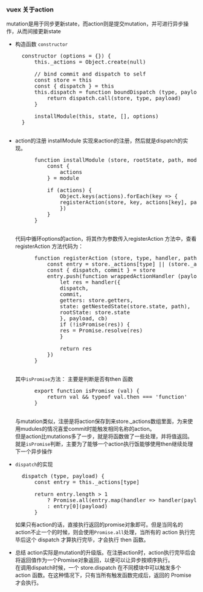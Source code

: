 ### vuex 关于action
mutation是用于同步更新state，而action则是提交mutation，并可进行异步操作，从而间接更新state

- 构造函数 `constructor`
  <pre>
    constructor (options = {}) {
        this._actions = Object.create(null)

        // bind commit and dispatch to self
        const store = this
        const { dispatch } = this
        this.dispatch = function boundDispatch (type, payload) {
            return dispatch.call(store, type, payload)
        }

        installModule(this, state, [], options)
    }

  </pre>
- action的注册
   installModule 实现来action的注册，然后就是dispatch的实现。
   <pre>
        function installModule (store, rootState, path, module, hot) {
            const {
                actions
            } = module

            if (actions) {
                Object.keys(actions).forEach(key => {
                registerAction(store, key, actions[key], path)
                })
            }
        }
   </pre>
   代码中循环options的action，将其作为参数传入registerAction 方法中，查看 registerAction 方法代码为：
   <pre>
        function registerAction (store, type, handler, path = []) {
            const entry = store._actions[type] || (store._actions[type] = [])
            const { dispatch, commit } = store
            entry.push(function wrappedActionHandler (payload, cb) {
                let res = handler({
                dispatch,
                commit,
                getters: store.getters,
                state: getNestedState(store.state, path),
                rootState: store.state
                }, payload, cb)
                if (!isPromise(res)) {
                res = Promise.resolve(res)
                }

                return res
            })
        }
   </pre>
   其中`isPromise`方法： 主要是判断是否有then 函数
   <pre>
        export function isPromise (val) {
            return val && typeof val.then === 'function'
        }
   </pre>

   与mutation类似，注册是将action保存到来store._actions数组里面，为来使用mudules的情况喜爱commit时能触发相同名称的action。<br/>
   但是action比mutations多了一步，就是将函数做了一些处理，并将值返回。就是`isPromise`判断，主要为了能够一个action执行饭能够使用then继续处理下一个异步操作
- `dispatch`的实现
  <pre>
    dispatch (type, payload) {
        const entry = this._actions[type]

        return entry.length > 1
            ? Promise.all(entry.map(handler => handler(payload)))
            : entry[0](payload)
        }
  </pre>
  如果只有action的话，直接执行返回的promise对象即可。但是当同名的action不止一个的时候，则会使用`Promise.all`处理，当所有的 action 执行完毕后这个 dispatch 才算执行完毕，才会执行 then 函数。
- 总结
  action实际是mutation的升级版。在注册action时，action执行完毕后会将返回值作为一个Promise对象返回，以便可以让异步按顺序执行。<br/>
  在调用dispatch时候，一个 store.dispatch 在不同模块中可以触发多个 action 函数。在这种情况下，只有当所有触发函数完成后，返回的 Promise 才会执行。